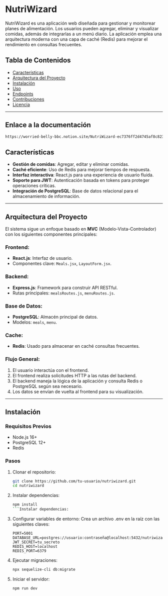 # NutriWizard

NutriWizard es una aplicación web diseñada para gestionar y monitorear planes de alimentación. Los usuarios pueden agregar, eliminar y visualizar comidas, además de integrarlas a un menú diario. La aplicación emplea una arquitectura moderna con una capa de caché (Redis) para mejorar el rendimiento en consultas frecuentes.

## Tabla de Contenidos

- [Características](#características)
- [Arquitectura del Proyecto](#arquitectura-del-proyecto)
- [Instalación](#instalación)
- [Uso](#uso)
- [Endpoints](#endpoints)
- [Contribuciones](#contribuciones)
- [Licencia](#licencia)

---
## Enlace a la documentación
```txt
https://worried-belly-bbc.notion.site/NutriWizard-ec7376ff2d4745af8c8233c109b0db15?pvs=4
```

## Características

- **Gestión de comidas**: Agregar, editar y eliminar comidas.
- **Caché eficiente**: Uso de Redis para mejorar tiempos de respuesta.
- **Interfaz interactiva**: React.js para una experiencia de usuario fluida.
- **Soporte para JWT**: Autenticación basada en tokens para proteger operaciones críticas.
- **Integración de PostgreSQL**: Base de datos relacional para el almacenamiento de información.

---

## Arquitectura del Proyecto

El sistema sigue un enfoque basado en **MVC** (Modelo-Vista-Controlador) con los siguientes componentes principales:

### Frontend:
- **React.js**: Interfaz de usuario.
- Componentes clave: `Meals.jsx`, `LayoutForm.jsx`.

### Backend:
- **Express.js**: Framework para construir API RESTful.
- Rutas principales: `mealsRoutes.js`, `menuRoutes.js`.

### Base de Datos:
- **PostgreSQL**: Almacén principal de datos.
- Modelos: `meals`, `menu`.

### Cache:
- **Redis**: Usado para almacenar en caché consultas frecuentes.

### Flujo General:
1. El usuario interactúa con el frontend.
2. El frontend realiza solicitudes HTTP a las rutas del backend.
3. El backend maneja la lógica de la aplicación y consulta Redis o PostgreSQL según sea necesario.
4. Los datos se envían de vuelta al frontend para su visualización.

---

## Instalación

### Requisitos Previos
- Node.js 16+
- PostgreSQL 12+
- Redis

### Pasos
1. Clonar el repositorio:
   ```bash
   git clone https://github.com/tu-usuario/nutriwizard.git
   cd nutriwizard
    ```
2. Instalar dependencias:
    ```bash
    npm install
    ```Instalar dependencias:

3. Configurar variables de entorno: Crea un archivo .env en la raíz con las siguientes claves:
    ```env
    PORT=5001
    DATABASE_URL=postgres://usuario:contraseña@localhost:5432/nutriwizard
    JWT_SECRET=tu_secreto
    REDIS_HOST=localhost
    REDIS_PORT=6379
   ```
4. Ejecutar migraciones:
    ```bash
    npx sequelize-cli db:migrate
    ```
5. Iniciar el servidor:
    ```bash
    npm run dev
    ```